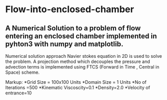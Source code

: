 # Flow-into-enclosed-chamber
## A Numerical Solution to a problem of flow entering an enclosed chamber implemented in pyhton3 with numpy and matplotlib.
Numerical solution approach Navier stokes equation in 2D is used to solve the problem. A projection method which decouples the pressure and advection terms is implemented using FTCS (Forward in Time , Central in Space) scheme. 

Markup: *Grid Size = 100x100 Units
*Domain Size = 1 Units 
*No of Iterations =500
*Kinematic Viscoscity=0.1
*Density=2.0
*Velocity of entrance=10 
